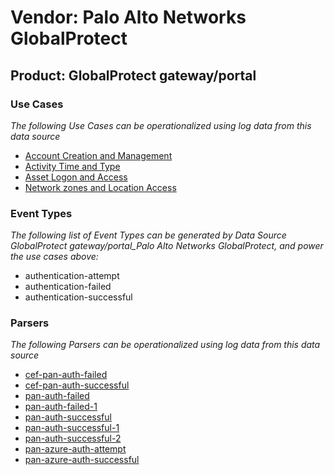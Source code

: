 Vendor: Palo Alto Networks GlobalProtect
========================================
Product: GlobalProtect gateway/portal
-------------------------------------

### Use Cases

_The following Use Cases can be operationalized using log data from this data source_

* [Account Creation and Management](usecase_account_creation_and_management.md)
* [Activity Time  and Type](usecase_activity_time__and_type.md)
* [Asset Logon and Access](usecase_asset_logon_and_access.md)
* [Network zones and Location Access](usecase_network_zones_and_location_access.md)


### Event Types

_The following list of Event Types can be generated by Data Source GlobalProtect gateway/portal_Palo Alto Networks GlobalProtect, and power the use cases above:_

- authentication-attempt
- authentication-failed
- authentication-successful


### Parsers

_The following Parsers can be operationalized using log data from this data source_

* [cef-pan-auth-failed](parserContent_cef-pan-auth-failed.md)
* [cef-pan-auth-successful](parserContent_cef-pan-auth-successful.md)
* [pan-auth-failed](parserContent_pan-auth-failed.md)
* [pan-auth-failed-1](parserContent_pan-auth-failed-1.md)
* [pan-auth-successful](parserContent_pan-auth-successful.md)
* [pan-auth-successful-1](parserContent_pan-auth-successful-1.md)
* [pan-auth-successful-2](parserContent_pan-auth-successful-2.md)
* [pan-azure-auth-attempt](parserContent_pan-azure-auth-attempt.md)
* [pan-azure-auth-successful](parserContent_pan-azure-auth-successful.md)
